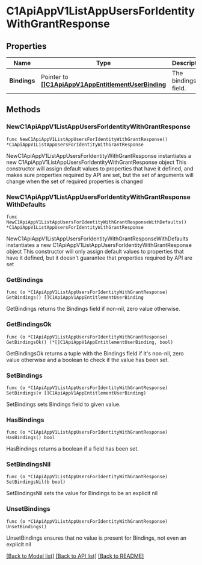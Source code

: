 # C1ApiAppV1ListAppUsersForIdentityWithGrantResponse

## Properties

Name | Type | Description | Notes
------------ | ------------- | ------------- | -------------
**Bindings** | Pointer to [**[]C1ApiAppV1AppEntitlementUserBinding**](C1ApiAppV1AppEntitlementUserBinding.md) | The bindings field. | [optional] 

## Methods

### NewC1ApiAppV1ListAppUsersForIdentityWithGrantResponse

`func NewC1ApiAppV1ListAppUsersForIdentityWithGrantResponse() *C1ApiAppV1ListAppUsersForIdentityWithGrantResponse`

NewC1ApiAppV1ListAppUsersForIdentityWithGrantResponse instantiates a new C1ApiAppV1ListAppUsersForIdentityWithGrantResponse object
This constructor will assign default values to properties that have it defined,
and makes sure properties required by API are set, but the set of arguments
will change when the set of required properties is changed

### NewC1ApiAppV1ListAppUsersForIdentityWithGrantResponseWithDefaults

`func NewC1ApiAppV1ListAppUsersForIdentityWithGrantResponseWithDefaults() *C1ApiAppV1ListAppUsersForIdentityWithGrantResponse`

NewC1ApiAppV1ListAppUsersForIdentityWithGrantResponseWithDefaults instantiates a new C1ApiAppV1ListAppUsersForIdentityWithGrantResponse object
This constructor will only assign default values to properties that have it defined,
but it doesn't guarantee that properties required by API are set

### GetBindings

`func (o *C1ApiAppV1ListAppUsersForIdentityWithGrantResponse) GetBindings() []C1ApiAppV1AppEntitlementUserBinding`

GetBindings returns the Bindings field if non-nil, zero value otherwise.

### GetBindingsOk

`func (o *C1ApiAppV1ListAppUsersForIdentityWithGrantResponse) GetBindingsOk() (*[]C1ApiAppV1AppEntitlementUserBinding, bool)`

GetBindingsOk returns a tuple with the Bindings field if it's non-nil, zero value otherwise
and a boolean to check if the value has been set.

### SetBindings

`func (o *C1ApiAppV1ListAppUsersForIdentityWithGrantResponse) SetBindings(v []C1ApiAppV1AppEntitlementUserBinding)`

SetBindings sets Bindings field to given value.

### HasBindings

`func (o *C1ApiAppV1ListAppUsersForIdentityWithGrantResponse) HasBindings() bool`

HasBindings returns a boolean if a field has been set.

### SetBindingsNil

`func (o *C1ApiAppV1ListAppUsersForIdentityWithGrantResponse) SetBindingsNil(b bool)`

 SetBindingsNil sets the value for Bindings to be an explicit nil

### UnsetBindings
`func (o *C1ApiAppV1ListAppUsersForIdentityWithGrantResponse) UnsetBindings()`

UnsetBindings ensures that no value is present for Bindings, not even an explicit nil

[[Back to Model list]](../README.md#documentation-for-models) [[Back to API list]](../README.md#documentation-for-api-endpoints) [[Back to README]](../README.md)


